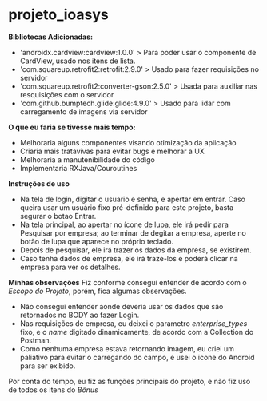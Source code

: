 # projeto_ioasys

**Bibliotecas Adicionadas:**
- 'androidx.cardview:cardview:1.0.0' > Para poder usar o componente de CardView, usado nos itens de lista.
- 'com.squareup.retrofit2:retrofit:2.9.0' > Usado para fazer requisições no servidor
- 'com.squareup.retrofit2:converter-gson:2.5.0' > Usada para auxiliar nas resquisições com o servidor
- 'com.github.bumptech.glide:glide:4.9.0' > Usado para lidar com carregamento de imagens via servidor


**O que eu faria se tivesse mais tempo:**
- Melhoraria alguns componentes visando otimização da aplicação
- Criaria mais tratavivas para evitar bugs e melhorar a UX
- Melhoraria a manutenibilidade do código
- Implementaria RXJava/Couroutines 

**Instruções de uso**
- Na tela de login, digitar o usuario e senha, e apertar em entrar. 
Caso queira usar um usuário fixo pré-definido para este projeto, basta segurar o botao Entrar.
- Na tela principal, ao apertar no ícone de lupa, ele irá pedir para Pesquisar por empresa; 
ao terminar de degitar a empresa, aperte no botão de lupa que aparece no próprio teclado.
- Depois de pesquisar, ele irá trazer os dados da empresa, se existirem.
- Caso tenha dados de empresa, ele irá traze-los e poderá clicar na empresa para ver os detalhes.

**Minhas observações**
Fiz conforme consegui entender de acordo com o *Escopo do Projeto*, porém, fica algumas observações.
- Não consegui entender aonde deveria usar os dados que são retornados no BODY ao fazer Login.
- Nas requisições de empresa, eu deixei o parametro *enterprise_types* fixo, e o *name* digitado dinamicamente, de acordo com a Collection do Postman.
- Como nenhuma empresa estava retornando imagem, eu criei um paliativo para evitar o carregando do campo, e usei o icone do Android para ser exibido.

Por conta do tempo, eu fiz as funções principais do projeto, e não fiz uso de todos os itens do *Bônus*
